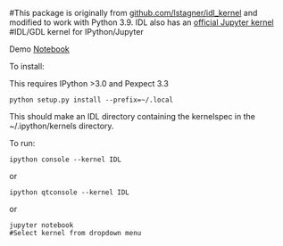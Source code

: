 #This package is originally from [github.com/lstagner/idl_kernel](https://github.com/lstagner/idl_kernel) and modified to work with Python 3.9. IDL also has an [official Jupyter kernel](https://www.harrisgeospatial.com/docs/IDL_Kernel.html)
#IDL/GDL kernel for IPython/Jupyter

Demo [Notebook](http://nbviewer.ipython.org/github/lstagner/idl_kernel/blob/master/demo.ipynb)

To install:

This requires IPython >3.0 and Pexpect 3.3

```
python setup.py install --prefix=~/.local
```

This should make an IDL directory containing the kernelspec in the ~/.ipython/kernels directory.

To run:
``` 
ipython console --kernel IDL 
```
or
```
ipython qtconsole --kernel IDL
```
or 
```
jupyter notebook 
#Select kernel from dropdown menu
```


